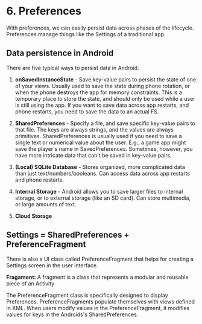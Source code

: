 # 6. Preferences

With preferences, we can easily persist data across phases of the lifecycle. Preferences manage things like the Settings of a traditional app.

## Data persistence in Android
There are five typical ways to persist data in Android.
1. **onSavedInstanceState** - Save key-value pairs to persist the state of one of your views. Usually used to save the state during phone rotation, or when the phone destroys the app for memory constraints. This is a temporary place to store the state, and should only be used while a user is still using the app. If you want to save data across app restarts, and phone restarts, you need to save the data to an actual FS.

2. **SharedPreferences** - Specify a file, and save specific key-value pairs to that file. The keys are always strings, and the values are always primitives. SharedPreferences is usually used if you need to save a single text or numerical value about the user. E.g., a game app might save the player's name in SavedPreferences. Sometimes, however, you have more intricate data that can't be saved in key-value pairs.

3. **(Local) SQLite Database** - Stores organized, more complicated data than just text/numbers/booleans. Can access data across app restarts and phone restarts.

4. **Internal Storage** - Android allows you to save larger files to internal storage, or to external storage (like an SD card). Can store multimedia, or large amounts of text.

5. **Cloud Storage**

## Settings = SharedPreferences + PreferenceFragment

There is also a UI class called PreferenceFragment that helps for creating a Settings screen in the user interface.

**Fragament:** A fragment is a class that represents a modular and reusable piece of an Activity

The PreferenceFragment class is specifically designed to display Preferences. PreferenceFragments populate themselves with views defined in XML. When users modify values in the PreferenceFragment, it modifies values for keys in the Androids's SharedPreferences.
